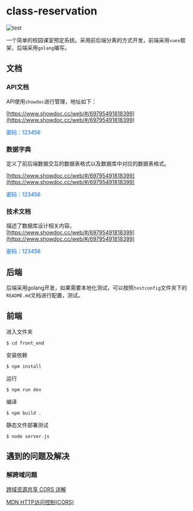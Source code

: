 # class-reservation

![test](https://www.travis-ci.org/kangbb/ccrsystem.svg?branch=master)

一个简单的校园课室预定系统。采用前后端分离的方式开发，前端采用`vuex`框架，后端采用`golang`编写。

## 文档

### API文档

API使用`showdoc`进行管理，地址如下：

[https://www.showdoc.cc/web/#/69795491818399](https://www.showdoc.cc/web/#/69795491818399)

<font color="#0366d6">密码：123456</font>

### 数据字典

定义了前后端数据交互的数据表格式以及数据库中对应的数据表格式。

[https://www.showdoc.cc/web/#/69795491818399](https://www.showdoc.cc/web/#/69795491818399)

<font color="#0366d6">密码：123456</font>

### 技术文档

描述了数据库设计相关内容。
[https://www.showdoc.cc/web/#/69795491818399](https://www.showdoc.cc/web/#/69795491818399)

<font color="#0366d6">密码：123456</font>

## 后端

后端采用golang开发，如果需要本地化测试，可以按照`testconfig`文件夹下的`README.md`文档进行配置，测试。

## 前端

进入文件夹
```
$ cd front_end
```

安装依赖
```
$ npm install
```

运行
```
$ npm run dev
```

编译
```
$ npm build .
```
静态文件部署测试
```
$ node server.js
```

## 遇到的问题及解决

### 解跨域问题

[跨域资源共享 CORS 详解](http://www.ruanyifeng.com/blog/2016/04/cors.html)

[MDN HTTP访问控制(CORS)](https://developer.mozilla.org/zh-CN/docs/Web/HTTP/Access_control_CORS)
